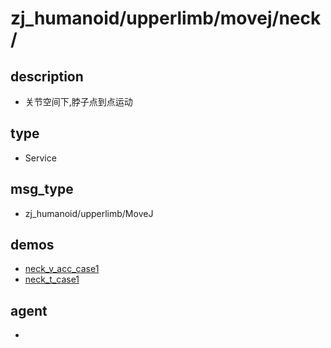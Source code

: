 ﻿
# zj_humanoid/upperlimb/movej/neck/

## description
- 关节空间下,脖子点到点运动


## type
- Service

## msg_type
- zj_humanoid/upperlimb/MoveJ

## demos
- [neck_v_acc_case1](./neck_v_acc_case1.yaml)
- [neck_t_case1](./neck_t_case1.yaml)


## agent
- 



